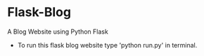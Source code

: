 # Flask-Blog
A Blog Website using Python Flask

- To run this flask blog website type 'python run.py' in terminal.

